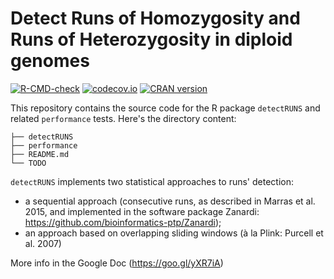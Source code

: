 
Detect Runs of Homozygosity and Runs of Heterozygosity in diploid genomes
=========================================================================

<!-- badges: start -->
[![R-CMD-check](https://github.com/bioinformatics-ptp/detectRUNS/workflows/R-CMD-check/badge.svg)](https://github.com/bioinformatics-ptp/detectRUNS/actions)
[![codecov.io](https://codecov.io/github/bioinformatics-ptp/detectRUNS/coverage.svg?branch=master)](https://codecov.io/github/bioinformatics-ptp/detectRUNS?branch=master)
[![CRAN version](http://www.r-pkg.org/badges/version/detectRUNS)](https://cran.r-project.org/package=detectRUNS)
<!-- badges: end -->

This repository contains the source code for the R package `detectRUNS` and related
`performance` tests. Here's the directory content:

```
├── detectRUNS
├── performance
├── README.md
└── TODO
```

`detectRUNS` implements two statistical approaches to runs' detection:
- a sequential approach (consecutive runs, as described in Marras et al. 2015, and implemented in the software package Zanardi: https://github.com/bioinformatics-ptp/Zanardi);
- an approach based on overlapping sliding windows (à la Plink: Purcell et al. 2007)

More info in the Google Doc (https://goo.gl/yXR7iA)
